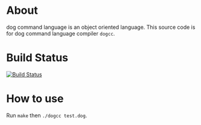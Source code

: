 About
=========
dog command language is an object oriented language. This source code is for dog command language compiler `dogcc`.

Build Status
===========
[![Build Status](https://travis-ci.org/t-k-/dog_lan.svg?branch=master)](https://travis-ci.org/t-k-/dog_lan)

How to use
==========

Run `make` then `./dogcc test.dog`.
